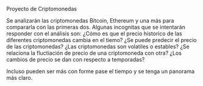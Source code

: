 Proyecto de Criptomonedas

Se analizarán las criptomonedas Bitcoin, Ethereum y una más para compararla con las primeras dos.
Algunas incognitas que se intentarán responder con el análisis son:
¿Cómo es que el precio historico de las diferentes criptomonedas cambia en el tiemo?
¿Se puede predecir el precio de las criptomonedas?
¿Las criptomonedas son volatiles o estables?
¿Se relaciona la fluctiación de precio de una criptomoneda con otra?
¿Los cambios de precio se dan con respecto a temporadas?

Incluso pueden ser más con forme pase el tiempo y se tenga un panorama más claro.
